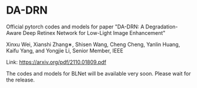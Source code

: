 # DA-DRN
Official pytorch codes and models for paper  "DA-DRN: A Degradation-Aware Deep Retinex Network for Low-Light Image Enhancement"

Xinxu Wei, Xianshi Zhang∗, Shisen Wang, Cheng Cheng, Yanlin Huang, Kaifu Yang, and Yongjie Li, Senior Member, IEEE

Link: https://arxiv.org/pdf/2110.01809.pdf

The codes and models for BLNet will be available very soon. Please wait for the release.
